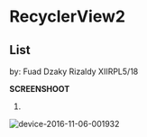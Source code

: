 # RecyclerView2
## List

by: Fuad Dzaky Rizaldy XIIRPL5/18

**SCREENSHOOT**

1.

![device-2016-11-06-001932](https://cloud.githubusercontent.com/assets/22310651/20032173/983a1aa2-a3b7-11e6-81b1-d5ae57ac3dcf.png)
